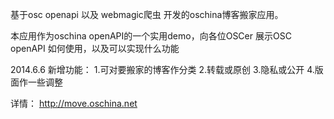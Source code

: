 
基于osc openapi 以及 webmagic爬虫 开发的oschina博客搬家应用。 

本应用作为oschina openAPI的一个实用demo，向各位OSCer 展示OSC openAPI 如何使用，以及可以实现什么功能


2014.6.6 新增功能：
1.可对要搬家的博客作分类
2.转载或原创
3.隐私或公开
4.版面作一些调整

详情： http://move.oschina.net